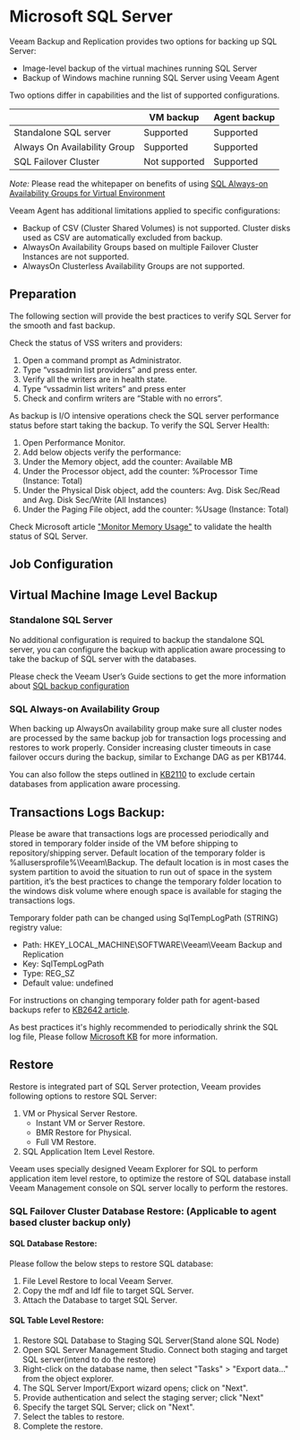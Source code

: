 # Microsoft SQL Server

Veeam Backup and Replication provides two options for backing up SQL Server:

- Image-level backup of the virtual machines running SQL Server
- Backup of Windows machine running SQL Server using Veeam Agent

Two options differ in capabilities and the list of supported configurations.

|                              | VM backup     | Agent backup |
| ------                       | ------        | ------       |
| Standalone SQL server        | Supported     | Supported    |
| Always On Availability Group | Supported     | Supported    |
| SQL Failover Cluster         | Not supported | Supported    |


*Note:* Please read the whitepaper on benefits of using [SQL Always-on Availability Groups for Virtual Environment](https://www.veeam.com/wp-sql-alwayson-availability-groups-virtual-environment.html)

Veeam Agent has additional limitations applied to specific configurations:

- Backup of CSV (Cluster Shared Volumes) is not supported. Cluster disks used as CSV are automatically excluded from backup.
- AlwaysOn Availability Groups based on multiple Failover Cluster Instances are not supported.
- AlwaysOn Clusterless Availability Groups are not supported.

## Preparation

The following section will provide the best practices to verify SQL Server for the smooth and fast backup.

Check the status of VSS writers and providers:

1.	Open a command prompt as Administrator.
2.	Type “vssadmin list providers” and press enter.
3.	Verify all the writers are in health state.
4.	Type “vssadmin list writers” and press enter
5.	Check and confirm writers are “Stable with no errors”.

As backup is I/O intensive operations check the SQL server performance status before start taking the backup. To verify the SQL Server Health:

1. Open Performance Monitor.
2. Add below objects verify the performance:
  1. Under the Memory object, add the counter: Available MB
  1. Under the Processor object, add the counter: %Processor Time (Instance: Total)
  1. Under the Physical Disk object, add the counters: Avg. Disk Sec/Read and Avg. Disk Sec/Write (All Instances)
  1. Under the Paging File object, add the counter: %Usage (Instance: Total)

Check Microsoft article ["Monitor Memory Usage"](https://docs.microsoft.com/en-us/sql/relational-databases/performance-monitor/monitor-memory-usage?view=sql-server-2017) to validate the health status of SQL Server.

## Job Configuration

## Virtual Machine Image Level Backup

### Standalone SQL Server

No additional configuration is required to backup the standalone SQL server, you can configure the backup with application aware processing to take the backup of SQL server with the databases.

Please check the Veeam User’s Guide sections to get the more information about [SQL backup configuration](https://helpcenter.veeam.com/docs/backup/explorers/vesql_bu_job_settings.html?ver=95)

### SQL Always-on Availability Group

When backing up AlwaysOn availability group make sure all cluster nodes are processed by the same backup job for transaction logs processing and restores to work properly. Consider increasing cluster timeouts in case failover occurs during the backup, similar to Exchange DAG as per KB1744.

You can also follow the steps outlined in [KB2110](https://www.veeam.com/kb2110) to exclude certain databases from application aware processing.

## Transactions Logs Backup:

Please be aware that transactions logs are processed periodically and stored in temporary folder inside of the VM before shipping to repository/shipping server. Default location of the temporary folder is %allusersprofile%\Veeam\Backup. The default location is in most cases the system partition to avoid the situation to run out of space in the system partition, it’s the best practices to change the temporary folder location to the windows disk volume where enough space is available for staging the transactions logs.

Temporary folder path can be changed using SqlTempLogPath (STRING) registry value:

- Path: HKEY_LOCAL_MACHINE\SOFTWARE\Veeam\Veeam Backup and Replication
- Key: SqlTempLogPath
- Type: REG_SZ
- Default value: undefined

For instructions on changing temporary folder path for agent-based backups refer to [KB2642 article](https://www.veeam.com/kb2642).

As best practices it's highly recommended to periodically shrink the SQL log file, Please follow [Microsoft KB](https://docs.microsoft.com/en-us/previous-versions/sql/sql-server-2012/ms190757(v=sql.110)) for more information.


## Restore

Restore is integrated part of SQL Server protection, Veeam provides following options to restore SQL Server:

1.	VM or Physical Server Restore.
      - Instant VM or Server Restore.
      - BMR Restore for Physical.
      - Full VM Restore.
2.	SQL Application Item Level Restore.

Veeam uses specially designed Veeam Explorer for SQL to perform application item level restore, to optimize the restore of SQL database install Veeam Management console on SQL server locally to perform the restores.

### SQL Failover Cluster Database Restore: (Applicable to agent based cluster backup only)

#### SQL Database Restore:

Please follow the below steps to restore SQL database:
1.	File Level Restore to local Veeam Server.
2.	Copy the mdf and ldf file to target SQL Server.
3.	Attach the Database to target SQL Server.

#### SQL Table Level Restore:

1.	Restore SQL Database to Staging SQL Server(Stand alone SQL Node)
2.	Open SQL Server Management Studio. Connect both staging and target SQL server(intend to do the restore)
3.	Right-click on the database name, then select "Tasks" > "Export data..." from the object explorer.
4.	The SQL Server Import/Export wizard opens; click on "Next".
5.	Provide authentication and select the staging server; click "Next"
6.	Specify the target SQL Server; click on "Next".
7.	Select the tables to restore.
8.	Complete the restore.
